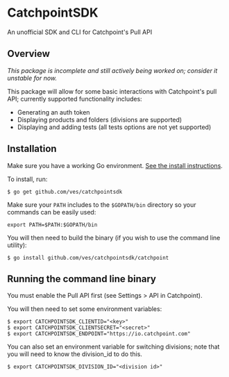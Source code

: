 # CatchpointSDK

An unofficial SDK and CLI for Catchpoint's Pull API

## Overview

_This package is incomplete and still actively being worked on; consider it unstable for now._

This package will allow for some basic interactions with Catchpoint's pull API; currently supported functionality includes:

*  Generating an auth token
*  Displaying products and folders (divisions are supported)
*  Displaying and adding tests (all tests options are not yet supported)

## Installation

Make sure you have a working Go environment. [See the install instructions](http://golang.org/doc/install.html).

To install, run:
```
$ go get github.com/ves/catchpointsdk
```

Make sure your `PATH` includes to the `$GOPATH/bin` directory so your commands can be easily used:
```
export PATH=$PATH:$GOPATH/bin
```

You will then need to build the binary (if you wish to use the command line utility):
```
$ go install github.com/ves/catchpointsdk/catchpoint
```

## Running the command line binary

You must enable the Pull API first (see Settings > API in Catchpoint).

You will then need to set some environment variables:

```
$ export CATCHPOINTSDK_CLIENTID="<key>"
$ export CATCHPOINTSDK_CLIENTSECRET="<secret>"
$ export CATCHPOINTSDK_ENDPOINT="https://io.catchpoint.com"
```

You can also set an environment variable for switching divisions; note that you will need to know the division_id to do this.

```
$ export CATCHPOINTSDK_DIVISION_ID="<division id>"
```
